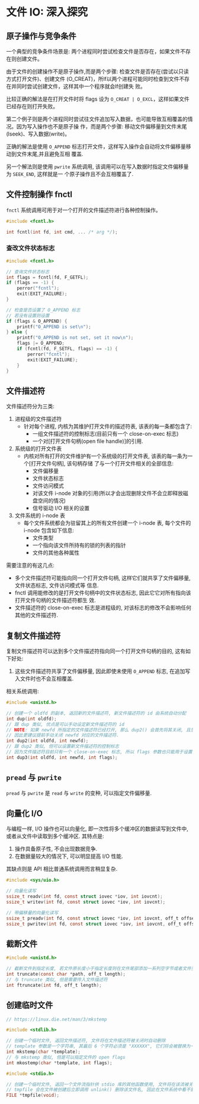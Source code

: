 # 文件 IO: 深入探究

## 原子操作与竞争条件

一个典型的竞争条件场景是: 两个进程同时尝试检查文件是否存在，如果文件不存在则创建文件。

由于文件的创建操作不是原子操作,而是两个步骤: 检查文件是否存在(尝试以只读方式打开文件)、创建文件
(O_CREAT)，所lf以两个进程可能同时检查到文件不存在并同时尝试创建文件，这样其中一个程序就会lf创建失
败。

比较正确的解法是在打开文件时将 flags 设为 `O_CREAT | O_EXCL`，这样如果文件已经存在则打开失败。

第二个例子则是两个进程同时尝试往文件追加写入数据，也可能导致互相覆盖的情况。因为写入操作也不是原子操
作，而是两个步骤: 移动文件偏移量到文件末尾(lseek)、写入数据(write)。

正确的解法是使用 `O_APPEND` 标志打开文件，这样写入操作会自动将文件偏移量移动到文件末尾,并且避免互相
覆盖.

另一个解法则是使用 `pwrite` 系统调用, 该调用可以在写入数据时指定文件偏移量为 `SEEK_END`, 这样就是一
个原子操作且不会互相覆盖了.

## 文件控制操作 fnctl

`fnctl` 系统调用可用于对一个打开的文件描述符进行各种控制操作。

```c
#include <fcntl.h>

int fcntl(int fd, int cmd, ... /* arg */);
```

### 查改文件状态标志

```c
#include <fcntl.h>

// 查询文件状态标志
int flags = fcntl(fd, F_GETFL);
if (flags == -1) {
    perror("fcntl");
    exit(EXIT_FAILURE);
}

// 检查是否设置了 O_APPEND 标志
// 若没有设置则设置
if (flags & O_APPEND) {
    printf("O_APPEND is set\n");
} else {
    printf("O_APPEND is not set, set it now\n");
    flags |= O_APPEND;
    if (fcntl(fd, F_SETFL, flags) == -1) {
        perror("fcntl");
        exit(EXIT_FAILURE);
    }
}
```

## 文件描述符

文件描述符分为三类:

1. 进程级的文件描述符
   - 针对每个进程, 内核为其维护打开文件的描述符表, 该表的每一条都包含了:
     - 一组文件描述符的控制标志(目前只有一个 close-on-exec 标志)
     - 一个对[打开文件句柄(open file handle)]的引用.
2. 系统级的打开文件表
   - 内核对所有打开的文件维护有一个系统级的打开文件表, 该表的每一条为一个[打开文件句柄], 该句柄存储
     了与一个打开文件相关的全部信息:
     - 文件偏移量
     - 文件状态标志
     - 文件访问模式
     - 对该文件 i-node 对象的引用(所以才会出现删除文件不会立即释放磁盘空间的情况)
     - 信号驱动 I/O 相关的设置
3. 文件系统的 i-node 表
   - 每个文件系统都会为驻留其上的所有文件创建一个 i-node 表, 每个文件的 i-node 包含如下信息:
     - 文件类型
     - 一个指向该文件所持有的锁的列表的指针
     - 文件的其他各种属性

需要注意的有这几点:

- 多个文件描述符可能指向同一个打开文件句柄, 这样它们就共享了文件偏移量, 文件状态标志, 文件访问模式等
  信息.
- fnctl 调用能修改的是打开文件句柄中的文件状态标志, 因此它它对所有指向该打开文件句柄的文件描述符都生
  效.
- 文件描述符的 close-on-exec 标志是进程级的, 对该标志的修改不会影响任何其他的文件描述符.

## 复制文件描述符

复制文件描述符可以达到多个文件描述符指向同一个打开文件句柄的目的, 这有如下好处:

1. 这些文件描述符共享了文件偏移量, 因此即使未使用 `O_APPEND` 标志, 在追加写入文件时也不会互相覆盖.

相关系统调用:

```c
#include <unistd.h>

// 创建一个 oldfd 的副本, 返回新的文件描述符, 新文件描述符的 id 由系统自动分配
int dup(int oldfd);
// 跟 dup 类似, 优点是可以手动设定新文件描述符的 id
// NOTE: 如果 newfd 所指定的文件描述符已经打开, 那么 dup2() 会首先将其关闭, 且忽略关闭操作触发的任何错误.
// 因此更建议提前手动关闭 newfd 对应的文件描述符.
int dup2(int oldfd, int newfd);
// 跟 dup2 类似, 但可以设置新文件描述符的控制标志
// 因为文件描述符目前只有一个 close-on-exec 标志, 所以 flags 参数也只能用于设置该标志
int dup3(int oldfd, int newfd, int flags);
```


## `pread` 与 `pwrite`

`pread` 与 `pwrite` 是 `read` 与 `write` 的变种, 可以指定文件偏移量.


## 向量化 I/O

与编程一样, I/O 操作也可以向量化, 即一次性将多个缓冲区的数据读写到文件中, 或者从文件中读取到多个缓冲区.
其特点是:

1. 操作具备原子性, 不会出现数据竞争.
2. 在数据量较大的情况下, 可以明显提高 I/O 性能.

其缺点则是 API 相比普通系统调用而言稍显复杂.

```c
#include <sys/uio.h>

// 向量化读写
ssize_t readv(int fd, const struct iovec *iov, int iovcnt);
ssize_t writev(int fd, const struct iovec *iov, int iovcnt);

// 带偏移量的向量化读写
ssize_t preadv(int fd, const struct iovec *iov, int iovcnt, off_t offset);
ssize_t pwritev(int fd, const struct iovec *iov, int iovcnt, off_t offset);
```

## 截断文件

```c
#include <unistd.h>

// 截断文件到指定长度, 若文件原长度小于指定长度则在文件尾部添加一系列空字节或者文件空洞
int truncate(const char *path, off_t length);
// 与 truncate 类似, 但是需要传入文件描述符
int ftruncate(int fd, off_t length);
```

## 创建临时文件

```c
// https://linux.die.net/man/3/mkstemp

#include <stdlib.h>

// 创建一个临时文件, 返回文件描述符, 文件将在文件描述符被关闭时自动删除
// template 参数是一个字符串, 其最后 6 个字符必须是 "XXXXXX", 它们将会被替换为一个唯一的随机字符串
int mkstemp(char *template);
// 与 mkstemp 类似, 但是可以指定文件的 open flags
int mkostemp(char *template, int flags);
```

```c
#include <stdio.h>

// 创建一个临时文件, 返回一个文件流指针供 stdio 库的其他函数使用, 文件将在该流被关闭时自动删除
// tmpfile 会在文件被创建后立即调用 unlink() 删除该文件名, 因此在文件系统中看不到该文件
FILE *tmpfile(void);
```
